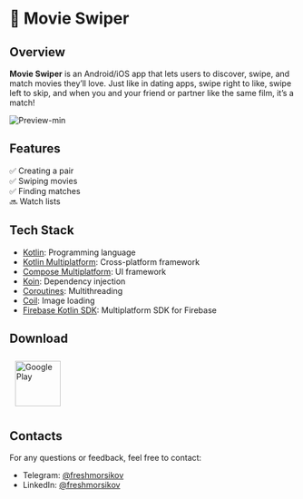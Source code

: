# 🍿 Movie Swiper

## Overview
**Movie Swiper** is an Android/iOS app that lets users to discover, swipe, and match movies they’ll love.
Just like in dating apps, swipe right to like, swipe left to skip, and when you and your friend or partner like the same film, it’s a match!

![Preview-min](https://github.com/user-attachments/assets/f5aee583-c244-4986-baae-195b512b6730)

## Features
✅ Сreating a pair </br>
✅ Swiping movies </br>
✅ Finding matches </br>
🔜 Watch lists </br>

## Tech Stack
- [Kotlin](https://kotlinlang.org/): Programming language
- [Kotlin Multiplatform](https://kotlinlang.org/docs/multiplatform.html): Cross-platform framework
- [Compose Multiplatform](https://www.jetbrains.com/compose-multiplatform/): UI framework
- [Koin](https://insert-koin.io/): Dependency injection
- [Coroutines](https://github.com/Kotlin/kotlinx.coroutines): Multithreading
- [Coil](https://coil-kt.github.io/coil/): Image loading
- [Firebase Kotlin SDK](https://github.com/GitLiveApp/firebase-kotlin-sdk): Multiplatform SDK for Firebase

## Download
<a href="https://play.google.com/store/apps/details?id=com.github.freshmorsikov.moviematcher">
    <img 
        style="margin: 10px" src="https://play.google.com/intl/en_us/badges/static/images/badges/en_badge_web_generic.png" 
        alt="Google Play" 
        height="80" 
    />
</a>

## Contacts
For any questions or feedback, feel free to contact:

- Telegram: [@freshmorsikov](https://t.me/freshmorsikov)
- LinkedIn: [@freshmorsikov](https://www.linkedin.com/in/freshmorsikov/)
